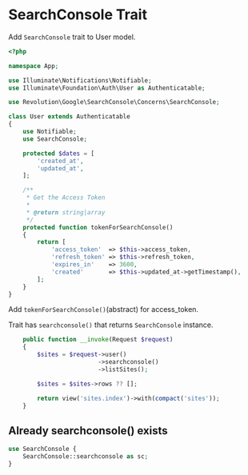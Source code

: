 # SearchConsole Trait

Add `SearchConsole` trait to User model.

```php
<?php

namespace App;

use Illuminate\Notifications\Notifiable;
use Illuminate\Foundation\Auth\User as Authenticatable;

use Revolution\Google\SearchConsole\Concerns\SearchConsole;

class User extends Authenticatable
{
    use Notifiable;
    use SearchConsole;

    protected $dates = [
        'created_at',
        'updated_at',
    ];

    /**
     * Get the Access Token
     *
     * @return string|array
     */
    protected function tokenForSearchConsole()
    {
        return [
            'access_token'  => $this->access_token,
            'refresh_token' => $this->refresh_token,
            'expires_in'    => 3600,
            'created'       => $this->updated_at->getTimestamp(),
        ];
    }
}
```

Add `tokenForSearchConsole()`(abstract) for access_token.

Trait has `searchconsole()` that returns `SearchConsole` instance.

```php
    public function __invoke(Request $request)
    {     
        $sites = $request->user()
                         ->searchconsole()
                         ->listSites();

        $sites = $sites->rows ?? [];

        return view('sites.index')->with(compact('sites'));
    }
```

## Already searchconsole() exists

```php
use SearchConsole {
    SearchConsole::searchconsole as sc;
}
```
